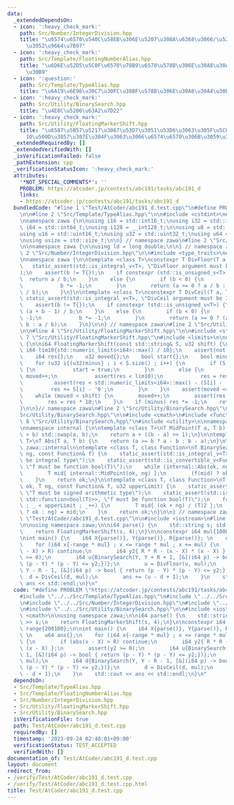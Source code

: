 ```yaml
---
data:
  _extendedDependsOn:
  - icon: ':heavy_check_mark:'
    path: Src/Number/IntegerDivision.hpp
    title: "\u6574\u6570\u540C\u58EB\u306E\u5207\u308A\u6368\u3066/\u5207\u308A\u4E0A\
      \u3052\u9664\u7B97"
  - icon: ':heavy_check_mark:'
    path: Src/Template/FloatingNumberAlias.hpp
    title: "\u6D6E\u52D5\u5C0F\u6570\u70B9\u6570\u578B\u306E\u30A8\u30A4\u30EA\u30A2\
      \u30B9"
  - icon: ':question:'
    path: Src/Template/TypeAlias.hpp
    title: "\u6A19\u6E96\u30C7\u30FC\u30BF\u578B\u306E\u30A8\u30A4\u30EA\u30A2\u30B9"
  - icon: ':heavy_check_mark:'
    path: Src/Utility/BinarySearch.hpp
    title: "\u4E8C\u5206\u63A2\u7D22"
  - icon: ':heavy_check_mark:'
    path: Src/Utility/FloatingMarkerShift.hpp
    title: "\u6587\u5B57\u5217\u3067\u53D7\u3051\u53D6\u3063\u305F\u5C0F\u6570\u3092\
      10\u500D\u3057\u307E\u304F\u3063\u3066\u6574\u6570\u306B\u3059\u308B\u3084\u3064"
  _extendedRequiredBy: []
  _extendedVerifiedWith: []
  _isVerificationFailed: false
  _pathExtension: cpp
  _verificationStatusIcon: ':heavy_check_mark:'
  attributes:
    '*NOT_SPECIAL_COMMENTS*': ''
    PROBLEM: https://atcoder.jp/contests/abc191/tasks/abc191_d
    links:
    - https://atcoder.jp/contests/abc191/tasks/abc191_d
  bundledCode: "#line 1 \"Test/AtCoder/abc191_d.test.cpp\"\n#define PROBLEM \"https://atcoder.jp/contests/abc191/tasks/abc191_d\"\
    \n\n#line 2 \"Src/Template/TypeAlias.hpp\"\n\n#include <cstdint>\n#include <cstddef>\n\
    \nnamespace zawa {\n\nusing i16 = std::int16_t;\nusing i32 = std::int32_t;\nusing\
    \ i64 = std::int64_t;\nusing i128 = __int128_t;\n\nusing u8 = std::uint8_t;\n\
    using u16 = std::uint16_t;\nusing u32 = std::uint32_t;\nusing u64 = std::uint64_t;\n\
    \nusing usize = std::size_t;\n\n} // namespace zawa\n#line 2 \"Src/Template/FloatingNumberAlias.hpp\"\
    \n\nnamespace zawa {\n\nusing ld = long double;\n\n} // namespace zawa\n#line\
    \ 2 \"Src/Number/IntegerDivision.hpp\"\n\n#include <type_traits>\n#include <cassert>\n\
    \nnamespace zawa {\n\ntemplate <class T>\nconstexpr T DivFloor(T a, T b) {\n \
    \   static_assert(std::is_integral_v<T>, \"DivFloor argument must be Integer\"\
    );\n    assert(b != T{});\n    if constexpr (std::is_unsigned_v<T>) {\n      \
    \  return a / b;\n    }\n    else {\n        if (b < 0) {\n            a *= -1;\n\
    \            b *= -1;\n        }\n        return (a >= 0 ? a / b : (a - b + 1)\
    \ / b);\n    }\n}\n\ntemplate <class T>\nconstexpr T DivCeil(T a, T b) {\n   \
    \ static_assert(std::is_integral_v<T>, \"DivCeil argument must be Integer\");\n\
    \    assert(b != T{});\n    if constexpr (std::is_unsigned_v<T>) {\n        return\
    \ (a + b - 1) / b;\n    }\n    else {\n        if (b < 0) {\n            a *=\
    \ -1;\n            b *= -1;\n        }\n        return (a >= 0 ? (a + b - 1) /\
    \ b : a / b);\n    }\n}\n\n} // namespace zawa\n#line 2 \"Src/Utility/FloatingMarkerShift.hpp\"\
    \n\n#line 4 \"Src/Utility/FloatingMarkerShift.hpp\"\n\n#include <string>\n#line\
    \ 7 \"Src/Utility/FloatingMarkerShift.hpp\"\n#include <limits>\n\nnamespace zawa\
    \ {\n\ni64 FloatingMarkerShift(const std::string& S, u32 shift) {\n    static\
    \ i64 lim10{std::numeric_limits<i64>::max() / 10};\n    assert(not S.empty());\n\
    \    i64 res{};\n    u32 moved{};\n    bool start{};\n    bool minus{S[0] == '-'};\n\
    \    for (u32 i{(u32)minus} ; i < S.size() ; i++) {\n        if (S[i] == '.')\
    \ {\n            start = true;\n        }\n        else {\n            if (start)\
    \ moved++;\n            assert(res < lim10);\n            res = res * 10;\n  \
    \          assert(res < std::numeric_limits<i64>::max() - (S[i] - '0'));\n   \
    \         res += S[i] - '0';\n        }\n    }\n    assert(moved <= shift);\n\
    \    while (moved < shift) {\n        moved++;\n        assert(res < lim10);\n\
    \        res = res * 10;\n    }\n    if (minus) res *= -1;\n    return res;\n\
    }\n\n}// namespace zawa\n#line 2 \"Src/Utility/BinarySearch.hpp\"\n\n#line 4 \"\
    Src/Utility/BinarySearch.hpp\"\n\n#include <cmath>\n#include <functional>\n#line\
    \ 8 \"Src/Utility/BinarySearch.hpp\"\n#include <utility>\n\nnamespace zawa {\n\
    \nnamespace internal {\n\ntemplate <class T>\nT MidPoint(T a, T b) {\n    if (a\
    \ > b) std::swap(a, b);\n    return a + ((b - a) >> 1);\n}\n\ntemplate <class\
    \ T>\nT Abs(T a, T b) {\n    return (a >= b ? a - b : b - a);\n}\n\n} // namespace\
    \ zawa::internal\n\ntemplate <class T, class Function>\nT BinarySearch(T ok, T\
    \ ng, const Function& f) {\n    static_assert(std::is_integral_v<T>, \"T must\
    \ be integral type\");\n    static_assert(std::is_convertible_v<Function, std::function<bool(T)>>,\
    \ \"f must be function bool(T)\");\n    while (internal::Abs(ok, ng) > 1) {\n\
    \        T mid{ internal::MidPoint(ok, ng) };\n        (f(mid) ? ok : ng) = mid;\n\
    \    }\n    return ok;\n}\n\ntemplate <class T, class Function>\nT BinarySearch(T\
    \ ok, T ng, const Function& f, u32 upperLimit) {\n    static_assert(std::is_signed_v<T>,\
    \ \"T must be signed arithmetic type\");\n    static_assert(std::is_convertible_v<Function,\
    \ std::function<bool(T)>>, \"f must be function bool(T)\");\n    for (u32 _{}\
    \ ; _ < upperLimit ; _++) {\n        T mid{ (ok + ng) / (T)2 };\n        (f(mid)\
    \ ? ok : ng) = mid;\n    }\n    return ok;\n}\n\n} // namespace zawa\n#line 8\
    \ \"Test/AtCoder/abc191_d.test.cpp\"\n\n#include <iostream>\n#line 11 \"Test/AtCoder/abc191_d.test.cpp\"\
    \n\nusing namespace zawa;\n\ni64 parse() {\n    std::string s; std::cin >> s;\n\
    \    return FloatingMarkerShift(s, 4);\n}\n\nconstexpr i64 mul{10000}, range{200100};\n\
    \nint main() {\n    i64 X{parse()}, Y{parse()}, R{parse()}; \n    u64 ans{};\n\
    \    for (i64 x{-range * mul} ; x <= range * mul ; x += mul) {\n        if (abs(x\
    \ - X) > R) continue;\n        i64 y2{ R * R - (x - X) * (x - X) };\n        assert(y2\
    \ >= 0);\n        i64 u{BinarySearch(Y, Y + R + 1, [&](i64 p) -> bool { return\
    \ (p - Y) * (p - Y) <= y2;})};\n        u = DivFloor(u, mul);\n        i64 d{BinarySearch(Y,\
    \ Y - R - 1, [&](i64 p) -> bool { return (p - Y) * (p - Y) <= y2;})};\n      \
    \  d = DivCeil(d, mul);\n        ans += (u - d + 1);\n    }\n    std::cout <<\
    \ ans << std::endl;\n}\n"
  code: "#define PROBLEM \"https://atcoder.jp/contests/abc191/tasks/abc191_d\"\n\n\
    #include \"../../Src/Template/TypeAlias.hpp\"\n#include \"../../Src/Template/FloatingNumberAlias.hpp\"\
    \n#include \"../../Src/Number/IntegerDivision.hpp\"\n#include \"../../Src/Utility/FloatingMarkerShift.hpp\"\
    \n#include \"../../Src/Utility/BinarySearch.hpp\"\n\n#include <iostream>\n#include\
    \ <cmath>\n\nusing namespace zawa;\n\ni64 parse() {\n    std::string s; std::cin\
    \ >> s;\n    return FloatingMarkerShift(s, 4);\n}\n\nconstexpr i64 mul{10000},\
    \ range{200100};\n\nint main() {\n    i64 X{parse()}, Y{parse()}, R{parse()};\
    \ \n    u64 ans{};\n    for (i64 x{-range * mul} ; x <= range * mul ; x += mul)\
    \ {\n        if (abs(x - X) > R) continue;\n        i64 y2{ R * R - (x - X) *\
    \ (x - X) };\n        assert(y2 >= 0);\n        i64 u{BinarySearch(Y, Y + R +\
    \ 1, [&](i64 p) -> bool { return (p - Y) * (p - Y) <= y2;})};\n        u = DivFloor(u,\
    \ mul);\n        i64 d{BinarySearch(Y, Y - R - 1, [&](i64 p) -> bool { return\
    \ (p - Y) * (p - Y) <= y2;})};\n        d = DivCeil(d, mul);\n        ans += (u\
    \ - d + 1);\n    }\n    std::cout << ans << std::endl;\n}\n"
  dependsOn:
  - Src/Template/TypeAlias.hpp
  - Src/Template/FloatingNumberAlias.hpp
  - Src/Number/IntegerDivision.hpp
  - Src/Utility/FloatingMarkerShift.hpp
  - Src/Utility/BinarySearch.hpp
  isVerificationFile: true
  path: Test/AtCoder/abc191_d.test.cpp
  requiredBy: []
  timestamp: '2023-09-24 02:48:01+09:00'
  verificationStatus: TEST_ACCEPTED
  verifiedWith: []
documentation_of: Test/AtCoder/abc191_d.test.cpp
layout: document
redirect_from:
- /verify/Test/AtCoder/abc191_d.test.cpp
- /verify/Test/AtCoder/abc191_d.test.cpp.html
title: Test/AtCoder/abc191_d.test.cpp
---
```

